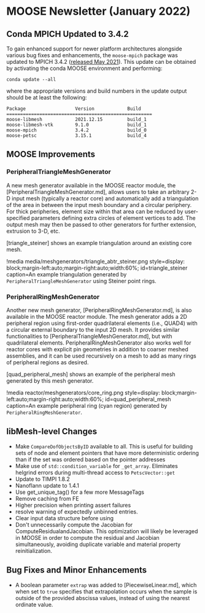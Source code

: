 # MOOSE Newsletter (January 2022)

## Conda MPICH Updated to 3.4.2

To gain enhanced support for newer platform architectures alongside various bug
fixes and enhancements, the `moose-mpich` package was updated to MPICH 3.4.2
([released May 2021](https://www.mpich.org/2021/05/28/mpich-3-4-2-released/)).
This update can be obtained by activating the conda MOOSE environment and performing:

```
conda update --all
```

where the appropriate versions and build numbers in the update output should be
at least the following:

```
Package                  Version            Build
=====================================================
moose-libmesh            2021.12.15         build_1
moose-libmesh-vtk        9.1.0              build_1
moose-mpich              3.4.2              build_0
moose-petsc              3.15.1             build_4
```

## MOOSE Improvements

### PeripheralTriangleMeshGenerator

A new mesh generator available in the MOOSE reactor module, the
[PeripheralTriangleMeshGenerator.md], allows users to take an arbitrary
2-D input mesh (typically a reactor core) and automatically add a triangulation
of the area in between the input mesh boundary and a circular periphery.  For thick
peripheries, element size within that area can be reduced by user-specified
parameters defining extra circles of element vertices to add.  The
output mesh may then be passed to other generators for further
extension, extrusion to 3-D, etc.

[triangle_steiner] shows an example triangulation around an existing core mesh.

!media media/meshgenerators/triangle_abtr_steiner.png
      style=display: block;margin-left:auto;margin-right:auto;width:60%;
      id=triangle_steiner
      caption=An example triangulation generated by `PeripheralTriangleMeshGenerator` using Steiner point rings.

### PeripheralRingMeshGenerator

Another new mesh generator, [PeripheralRingMeshGenerator.md], is also available
in the MOOSE reactor module. The mesh generator adds a 2D peripheral region
using first-order quadrilateral elements (i.e., QUAD4) with a circular
external boundary to the input 2D mesh. It provides similar functionalities to
[PeripheralTriangleMeshGenerator.md], but with quadrilateral elements.
PeripheralRingMeshGenerator also works well for reactor cores with explicit pin
geometries in addition to coarser meshed assemblies, and it can be used
recursively on a mesh to add as many rings of peripheral regions as desired.

[quad_peripheral_mesh] shows an example of the peripheral mesh
generated by this mesh generator.

!media reactor/meshgenerators/core_ring.png
      style=display: block;margin-left:auto;margin-right:auto;width:60%;
      id=quad_peripheral_mesh
      caption=An example peripheral ring (cyan region) generated by `PeripheralRingMeshGenerator`.

## libMesh-level Changes

- Make `CompareDofObjectsByID` available to all. This is useful for building sets
  of node and element pointers that have more deterministic ordering than if the
  set was ordered based on the pointer addresses
- Make use of `std::condition_variable` for `_get_array`. Eliminates helgrind
  errors during multi-thread access to `PetscVector::get`
- Update to TIMPI 1.8.2
- Nanoflann update to 1.4.1
- Use get_unique_tag() for a few more MessageTags
- Remove caching from FE<CLOUGH>
- Higher precision when printing assert failures
- resolve warning of expectedly unbinned entries.
- Clear input data structure before using
- Don't unnecessarily compute the Jacobian for ComputeResidualandJacobian. This
  optimization will likely be leveraged in MOOSE in order to compute the residual
  and Jacobian simultaneously, avoiding duplicate variable and material property
  reinitialization.

## Bug Fixes and Minor Enhancements

- A boolean parameter `extrap` was added to [PiecewiseLinear.md], which when set
  to `true` specifies that extrapolation occurs when the sample is outside of the
  provided abscissa values, instead of using the nearest ordinate value.
